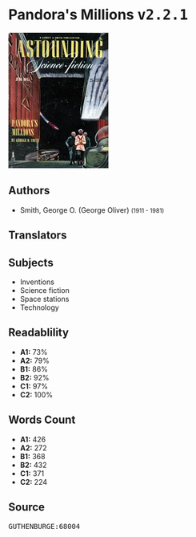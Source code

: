 # Pandora's Millions <kbd>v2.2.1</kbd>

![](./cover.medium.jpg "")

## Authors


 - Smith, George O. (George Oliver) <small>(1911 - 1981)</small>

## Translators



## Subjects


 - Inventions
 - Science fiction
 - Space stations
 - Technology

## Readablility


 - **A1:** 73%
 - **A2:** 79%
 - **B1:** 86%
 - **B2:** 92%
 - **C1:** 97%
 - **C2:** 100%

## Words Count


 - **A1:** 426
 - **A2:** 272
 - **B1:** 368
 - **B2:** 432
 - **C1:** 371
 - **C2:** 224

## Source


<kbd>GUTHENBURGE:68004</kbd>
